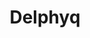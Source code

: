 ---
layout: post
title: "Delphyq"
image: /images/delphyq.jpg
blurb: "Real-time tactics game with pause mechanics that allow you to execute handplaced strategies."
tags:
- Combat Tactics
- Steam
- 3D
- C#
- Unity
---